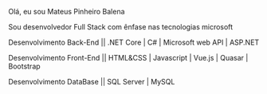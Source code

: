 Olá, eu sou Mateus Pinheiro Balena

Sou desenvolvedor Full Stack com ênfase nas tecnologias microsoft

Desenvolvimento Back-End ||
.NET Core | C# | Microsoft web API | ASP.NET

Desenvolvimento Front-End ||
HTML&CSS | Javascript | Vue.js | Quasar | Bootstrap 

Desenvolvimento DataBase ||
SQL Server | MySQL
